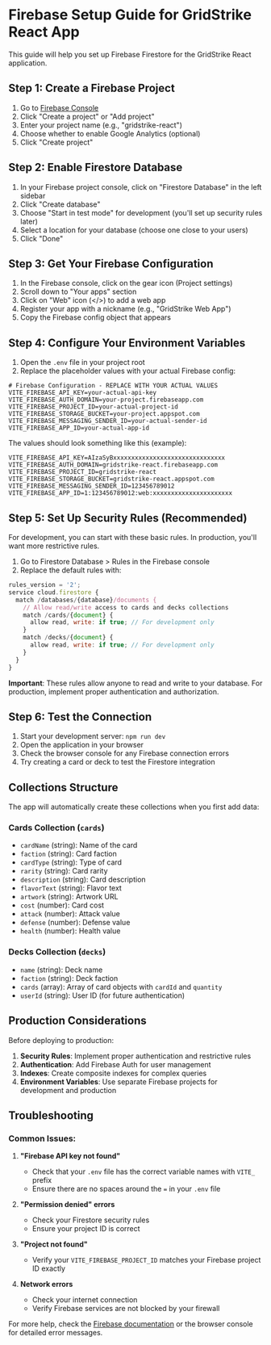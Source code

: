 # Firebase Setup Guide for GridStrike React App

This guide will help you set up Firebase Firestore for the GridStrike React application.

## Step 1: Create a Firebase Project

1. Go to [Firebase Console](https://console.firebase.google.com)
2. Click "Create a project" or "Add project"
3. Enter your project name (e.g., "gridstrike-react")
4. Choose whether to enable Google Analytics (optional)
5. Click "Create project"

## Step 2: Enable Firestore Database

1. In your Firebase project console, click on "Firestore Database" in the left sidebar
2. Click "Create database"
3. Choose "Start in test mode" for development (you'll set up security rules later)
4. Select a location for your database (choose one close to your users)
5. Click "Done"

## Step 3: Get Your Firebase Configuration

1. In the Firebase console, click on the gear icon (Project settings)
2. Scroll down to "Your apps" section
3. Click on "Web" icon (</>) to add a web app
4. Register your app with a nickname (e.g., "GridStrike Web App")
5. Copy the Firebase config object that appears

## Step 4: Configure Your Environment Variables

1. Open the `.env` file in your project root
2. Replace the placeholder values with your actual Firebase config:

```env
# Firebase Configuration - REPLACE WITH YOUR ACTUAL VALUES
VITE_FIREBASE_API_KEY=your-actual-api-key
VITE_FIREBASE_AUTH_DOMAIN=your-project.firebaseapp.com
VITE_FIREBASE_PROJECT_ID=your-actual-project-id
VITE_FIREBASE_STORAGE_BUCKET=your-project.appspot.com
VITE_FIREBASE_MESSAGING_SENDER_ID=your-actual-sender-id
VITE_FIREBASE_APP_ID=your-actual-app-id
```

The values should look something like this (example):

```env
VITE_FIREBASE_API_KEY=AIzaSyBxxxxxxxxxxxxxxxxxxxxxxxxxxxxxxx
VITE_FIREBASE_AUTH_DOMAIN=gridstrike-react.firebaseapp.com
VITE_FIREBASE_PROJECT_ID=gridstrike-react
VITE_FIREBASE_STORAGE_BUCKET=gridstrike-react.appspot.com
VITE_FIREBASE_MESSAGING_SENDER_ID=123456789012
VITE_FIREBASE_APP_ID=1:123456789012:web:xxxxxxxxxxxxxxxxxxxxxx
```

## Step 5: Set Up Security Rules (Recommended)

For development, you can start with these basic rules. In production, you'll want more restrictive rules.

1. Go to Firestore Database > Rules in the Firebase console
2. Replace the default rules with:

```javascript
rules_version = '2';
service cloud.firestore {
  match /databases/{database}/documents {
    // Allow read/write access to cards and decks collections
    match /cards/{document} {
      allow read, write: if true; // For development only
    }
    match /decks/{document} {
      allow read, write: if true; // For development only
    }
  }
}
```

**Important**: These rules allow anyone to read and write to your database. For production, implement proper authentication and authorization.

## Step 6: Test the Connection

1. Start your development server: `npm run dev`
2. Open the application in your browser
3. Check the browser console for any Firebase connection errors
4. Try creating a card or deck to test the Firestore integration

## Collections Structure

The app will automatically create these collections when you first add data:

### Cards Collection (`cards`)

- `cardName` (string): Name of the card
- `faction` (string): Card faction
- `cardType` (string): Type of card
- `rarity` (string): Card rarity
- `description` (string): Card description
- `flavorText` (string): Flavor text
- `artwork` (string): Artwork URL
- `cost` (number): Card cost
- `attack` (number): Attack value
- `defense` (number): Defense value
- `health` (number): Health value

### Decks Collection (`decks`)

- `name` (string): Deck name
- `faction` (string): Deck faction
- `cards` (array): Array of card objects with `cardId` and `quantity`
- `userId` (string): User ID (for future authentication)

## Production Considerations

Before deploying to production:

1. **Security Rules**: Implement proper authentication and restrictive rules
2. **Authentication**: Add Firebase Auth for user management
3. **Indexes**: Create composite indexes for complex queries
4. **Environment Variables**: Use separate Firebase projects for development and production

## Troubleshooting

### Common Issues:

1. **"Firebase API key not found"**

   - Check that your `.env` file has the correct variable names with `VITE_` prefix
   - Ensure there are no spaces around the `=` in your `.env` file

2. **"Permission denied" errors**

   - Check your Firestore security rules
   - Ensure your project ID is correct

3. **"Project not found"**

   - Verify your `VITE_FIREBASE_PROJECT_ID` matches your Firebase project ID exactly

4. **Network errors**
   - Check your internet connection
   - Verify Firebase services are not blocked by your firewall

For more help, check the [Firebase documentation](https://firebase.google.com/docs) or the browser console for detailed error messages.
